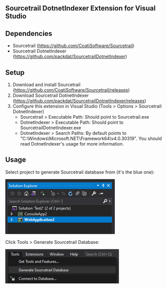 Sourcetrail DotnetIndexer Extension for Visual Studio
----

Dependencies
---
- Sourcetrail (https://github.com/CoatiSoftware/Sourcetrail)
- Sourcetrail DotnetIndexer (https://github.com/packdat/SourcetrailDotnetIndexer)

Setup
----------
1. Download and install Sourcetrail (https://github.com/CoatiSoftware/Sourcetrail/releases)
2. Download Sourcetrail DotnetIndexer (https://github.com/packdat/SourcetrailDotnetIndexer/releases)
3. Configure this extension in Visual Studio (Tools > Options > Sourcetrail DotnetIndexer)
    - Sourcetrail > Executable Path: Should point to Sourcetrail.exe
    - DotnetIndexer > Executable Path: Should point to SourcetrailDotnetIndexer.exe
    - DotnetIndexer > Search Paths: By default points to "C:\Windows\Microsoft.NET\Framework64\v4.0.30319". You should read DotnetIndexer's usage for more information.

Usage
-----
Select project to generate Sourcetrail database from (it's the blue one):

![Image](./usage-project.png)

Click Tools > Generate Sourcetrail Database:

![Image](./usage-generate.png)
